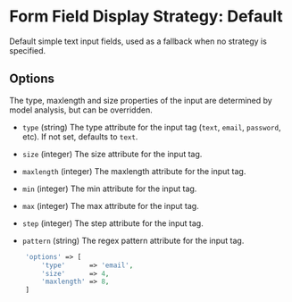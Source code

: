 # Form Field Display Strategy: Default

Default simple text input fields, used as a fallback when no strategy is specified.

## Options

The type, maxlength and size properties of the input are determined by model analysis, but can be overridden.

- `type` (string)
    The type attribute for the input tag (`text`, `email`, `password`, etc).
    If not set, defaults to `text`.

- `size` (integer)
    The size attribute for the input tag.

- `maxlength` (integer)
    The maxlength attribute for the input tag.

- `min` (integer)
    The min attribute for the input tag.
    
- `max` (integer)
    The max attribute for the input tag.
    
- `step` (integer)
    The step attribute for the input tag.
    
- `pattern` (string)
    The regex pattern attribute for the input tag.




```php
    'options' => [
        'type'      => 'email',   
        'size'      => 4,
        'maxlength' => 8,
    ]
```

